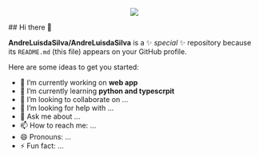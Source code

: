 <p align="center">
  <a href="https://skillicons.dev">
    <img src="https://skillicons.dev/icons?i=git,css,python,cs,js" />
  </a>
</p>
## Hi there 👋


**AndreLuisdaSilva/AndreLuisdaSilva** is a ✨ _special_ ✨ repository because its `README.md` (this file) appears on your GitHub profile.

Here are some ideas to get you started:

- 🔭 I’m currently working on <b>web app</b>
- 🌱 I’m currently learning <b>python and typescrpit</b>
- 👯 I’m looking to collaborate on ...
- 🤔 I’m looking for help with ...
- 💬 Ask me about ...
- 📫 How to reach me: ...
- 😄 Pronouns: ...
- ⚡ Fun fact: ...

